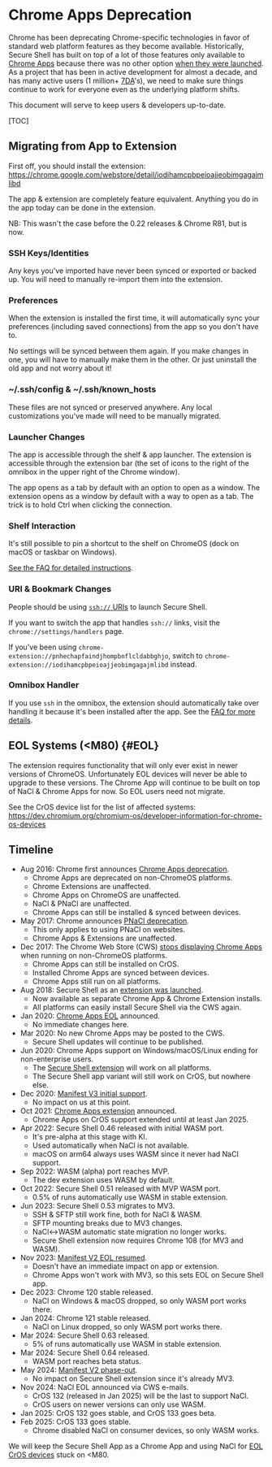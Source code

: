 # Chrome Apps Deprecation

Chrome has been deprecating Chrome-specific technologies in favor of standard
web platform features as they become available.
Historically, Secure Shell has built on top of a lot of those features only
available to [Chrome Apps] because there was no other option
[when they were launched][Chrome Apps launch].
As a project that has been in active development for almost a decade, and has
many active users (1 million+ [7DA]'s), we need to make sure things continue to
work for everyone even as the underlying platform shifts.

This document will serve to keep users & developers up-to-date.

[TOC]

## Migrating from App to Extension

First off, you should install the extension:<br>
https://chrome.google.com/webstore/detail/iodihamcpbpeioajjeobimgagajmlibd

The app & extension are completely feature equivalent.
Anything you do in the app today can be done in the extension.

NB: This wasn't the case before the 0.22 releases & Chrome R81, but is now.

### SSH Keys/Identities

Any keys you've imported have never been synced or exported or backed up.
You will need to manually re-import them into the extension.

### Preferences

When the extension is installed the first time, it will automatically sync your
preferences (including saved connections) from the app so you don't have to.

No settings will be synced between them again.
If you make changes in one, you will have to manually make them in the other.
Or just uninstall the old app and not worry about it!

### ~/.ssh/config & ~/.ssh/known_hosts

These files are not synced or preserved anywhere.
Any local customizations you've made will need to be manually migrated.

### Launcher Changes

The app is accessible through the shelf & app launcher.
The extension is accessible through the extension bar (the set of icons to the
right of the omnibox in the upper right of the Chrome window).

The app opens as a tab by default with an option to open as a window.
The extension opens as a window by default with a way to open as a tab.
The trick is to hold Ctrl when clicking the connection.

### Shelf Interaction

It's still possible to pin a shortcut to the shelf on ChromeOS (dock on macOS
or taskbar on Windows).

[See the FAQ for detailed instructions](./FAQ.md#how-do-i-make-a-desktop-icon-or-shelf-shortcut).

### URI & Bookmark Changes

People should be using [`ssh://` URIs](./uri.md) to launch Secure Shell.

If you want to switch the app that handles `ssh://` links, visit the
`chrome://settings/handlers` page.

If you've been using `chrome-extension://pnhechapfaindjhompbnflcldabbghjo`,
switch to `chrome-extension://iodihamcpbpeioajjeobimgagajmlibd` instead.

### Omnibox Handler

If you use `ssh` in the omnibox, the extension should automatically take over
handling it because it's been installed after the app.
See the
[FAQ for more details](./FAQ.md#how-do-multiple-extensions_apps-work-with-the-omnibox).

## EOL Systems (<M80) {#EOL}

The extension requires functionality that will only ever exist in newer versions
of ChromeOS.
Unfortunately EOL devices will never be able to upgrade to these versions.
The Chrome App will continue to be built on top of NaCl & Chrome Apps for now.
So EOL users need not migrate.

See the CrOS device list for the list of affected systems:<br>
https://dev.chromium.org/chromium-os/developer-information-for-chrome-os-devices

## Timeline

*   Aug 2016: Chrome first announces [Chrome Apps deprecation].
    *   Chrome Apps are deprecated on non-ChromeOS platforms.
    *   Chrome Extensions are unaffected.
    *   Chrome Apps on ChromeOS are unaffected.
    *   NaCl & PNaCl are unaffected.
    *   Chrome Apps can still be installed & synced between devices.
*   May 2017: Chrome announces [PNaCl deprecation].
    *   This only applies to using PNaCl on websites.
    *   Chrome Apps & Extensions are unaffected.
*   Dec 2017: The Chrome Web Store (CWS) [stops displaying Chrome Apps] when
    running on non-ChromeOS platforms.
    *   Chrome Apps can still be installed on CrOS.
    *   Installed Chrome Apps are synced between devices.
    *   Chrome Apps still run on all platforms.
*   Aug 2018: Secure Shell as an [extension was launched].
    *   Now available as separate Chrome App & Chrome Extension installs.
    *   All platforms can easily install Secure Shell via the CWS again.
*   Jan 2020: [Chrome Apps EOL] announced.
    *   No immediate changes here.
*   Mar 2020: No new Chrome Apps may be posted to the CWS.
    *   Secure Shell updates will continue to be published.
*   Jun 2020: Chrome Apps support on Windows/macOS/Linux ending for
    non-enterprise users.
    *   The [Secure Shell extension] will work on all platforms.
    *   The Secure Shell app variant will still work on CrOS, but nowhere else.
*   Dec 2020: [Manifest V3 initial support].
    *   No impact on us at this point.
*   Oct 2021: [Chrome Apps extension] announced.
    *   Chrome Apps on CrOS support extended until at least Jan 2025.
*   Apr 2022: Secure Shell 0.46 released with initial WASM port.
    *   It's pre-alpha at this stage with KI.
    *   Used automatically when NaCl is not available.
    *   macOS on arm64 always uses WASM since it never had NaCl support.
*   Sep 2022: WASM (alpha) port reaches MVP.
    *   The dev extension uses WASM by default.
*   Oct 2022: Secure Shell 0.51 released with MVP WASM port.
    *   0.5% of runs automatically use WASM in stable extension.
*   Jun 2023: Secure Shell 0.53 migrates to MV3.
    *   SSH & SFTP still work fine, both for NaCl & WASM.
    *   SFTP mounting breaks due to MV3 changes.
    *   NaCl<->WASM automatic state migration no longer works.
    *   Secure Shell extension now requires Chrome 108 (for MV3 and WASM).
*   Nov 2023: [Manifest V2 EOL resumed].
    *   Doesn't have an immediate impact on app or extension.
    *   Chrome Apps won't work with MV3, so this sets EOL on Secure Shell app.
*   Dec 2023: Chrome 120 stable released.
    *   NaCl on Windows & macOS dropped, so only WASM port works there.
*   Jan 2024: Chrome 121 stable released.
    *   NaCl on Linux dropped, so only WASM port works there.
*   Mar 2024: Secure Shell 0.63 released.
    *   5% of runs automatically use WASM in stable extension.
*   Mar 2024: Secure Shell 0.64 released.
    *   WASM port reaches beta status.
*   May 2024: [Manifest V2 phase-out].
    *   No impact on Secure Shell extension since it's already MV3.
*   Nov 2024: NaCl EOL announced via CWS e-mails.
    *   CrOS 132 (released in Jan 2025) will be the last to support NaCl.
    *   CrOS users on newer versions can only use WASM.
*   Jan 2025: CrOS 132 goes stable, and CrOS 133 goes beta.
*   Feb 2025: CrOS 133 goes stable.
    *   Chrome disabled NaCl on consumer devices, so only WASM works.

We will keep the Secure Shell App as a Chrome App and using NaCl for
[EOL CrOS devices](#EOL) stuck on <M80.


[7DA]: https://support.google.com/analytics/answer/6171863
[Chrome Apps]: https://developer.chrome.com/apps/about_apps
[Chrome Apps launch]: https://blog.chromium.org/2013/02/chrome-app-launcher-developer-preview.html
[Chrome Apps deprecation]: https://blog.chromium.org/2016/08/from-chrome-apps-to-web.html
[Chrome Apps EOL]: https://blog.chromium.org/2020/01/moving-forward-from-chrome-apps.html
[Chrome Apps extension]: https://blog.chromium.org/2021/10/extending-chrome-app-support-on-chrome.html
[chrome.sockets API]: https://developer.chrome.com/apps/manifest/sockets
[extension was launched]: https://groups.google.com/a/chromium.org/d/topic/chromium-hterm/6FdjiDky4uI/discussion
[Manifest V2 EOL resumed]: https://developer.chrome.com/blog/resuming-the-transition-to-mv3
[Manifest V2 phase-out]: https://blog.chromium.org/2024/05/manifest-v2-phase-out-begins.html
[Manifest V3 initial support]: https://blog.chromium.org/2020/12/manifest-v3-now-available-on-m88-beta.html
[PNaCl deprecation]: https://blog.chromium.org/2017/05/goodbye-pnacl-hello-webassembly.html
[Secure Shell extension]: https://chrome.google.com/webstore/detail/iodihamcpbpeioajjeobimgagajmlibd
[stops displaying Chrome Apps]: https://web.archive.org/web/20180224192909/https://plus.google.com/+NobleAckerson/posts/i8uLr9rpGwR
